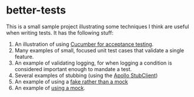 # better-tests

This is a small sample project illustrating some techniques I think are useful when writing
tests. It has the following stuff:

1. An illustration of using [Cucumber for acceptance testing](/src/test/resources/com/pettermahlen/login/login.feature).
1. Many examples of small, focused unit test cases that validate a single feature.
1. An example of validating logging, for when logging a condition is considered important enough to mandate a test.
1. Several examples of stubbing (using the [Apollo StubClient](https://github.com/pettermahlen/apollo/blob/master/apollo-test/src/main/java/com/pettermahlen/apollo/test/StubClient.java))
1. An example of using a [fake rather than a mock](/src/test/java/com/pettermahlen/login/FakeUserStore.java)
1. An example of [using a mock](/src/test/java/com/pettermahlen/login/LoginTest.java).
